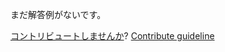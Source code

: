 
まだ解答例がないです。

[コントリビュートしませんか](https://github.com/BFEdev/BFE.dev-solutions/blob/main/question/how-to-create-a-square-with-css_ja.md)?  [Contribute guideline](https://github.com/BFEdev/BFE.dev-solutions#how-to-contribute)
